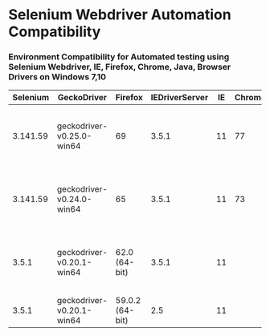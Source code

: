 # Selenium Webdriver Automation Compatibility
### Environment Compatibility for Automated testing using Selenium Webdriver, IE, Firefox, Chrome, Java, Browser Drivers on Windows 7,10 ###

| Selenium | GeckoDriver | Firefox | IEDriverServer | IE | ChromeDriver | Chrome | OS | Comments |
| --- | --- | --- | --- | --- | --- | --- | --- | --- |
| 3.141.59 | geckodriver-v0.25.0-win64	| 69	| 3.5.1 |	11	| 77 | 77 | Win10 | Compatible but some webdriver command dont work in IE11 |
| 3.141.59 | geckodriver-v0.24.0-win64	| 65	| 3.5.1 |	11	| 73 | 73 | Win7 | Compatible but some webdriver command dont work in IE11 |
| 3.5.1 |	geckodriver-v0.20.1-win64 |	62.0 (64-bit) |	3.5.1 |	11 |  |  | Win7 |	Compatible but some webdriver command dont work in IE11 |
|	3.5.1	|	geckodriver-v0.20.1-win64	|	59.0.2 (64-bit)	|	2.5	|	11 |  |  | Win7 |	Compatible |	  


